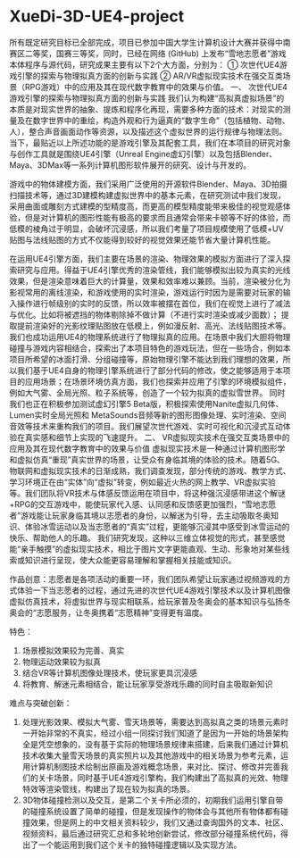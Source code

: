 # XueDi-3D-UE4-project
所有既定研究目标已全部完成，项目已参加中国大学生计算机设计大赛并获得中南赛区二等奖，国赛三等奖，同时，已经在网络 (GitHub) 上发布“雪地志愿者”游戏本体程序与源代码，研究成果主要有以下2个大方面，分别为：
①	次世代UE4游戏引擎的探索与物理拟真方面的创新与实践
②	AR/VR虚拟现实技术在强交互类场景（RPG游戏）中的应用及其在现代数字教育中的效果与价值。
一、	次世代UE4游戏引擎的探索与物理拟真方面的创新与实践
我们认为构建“高拟真虚拟场景”的本质是对现实世界的抽象、提炼和程序化再现，需要多种方面的技术：对现实的测量及在数字世界中的重绘，构造外观和行为逼真的“数字生命”（包括植物、动物、人），整合声音画面动作等资源，以及描述这个虚拟世界的运行规律与物理法则。
当下，最贴近以上所述功能的是游戏引擎及其配套工具，我们在本项目的研究对象与创作工具就是围绕UE4引擎（Unreal Engine虚幻引擎）以及包括Blender、Maya、3DMax等一系列计算机图形软件展开的研究、设计与开发的。

游戏中的物体建模方面，我们采用广泛使用的开源软件Blender、Maya、3D拍摄扫描技术等，通过3D建模构建虚拟世界中的基本元素，在研究测试中我们发现，采用曲面或雕刻方式建模的型精度高，而更高的模型精度能带来极佳的视觉观感体验，但是对计算机的图形性能有极高的要求而且通常会带来卡顿等不好的体验，而低模的棱角过于明显，会破坏沉浸感，所以我们考量了项目规模使用了低模+UV贴图与法线贴图的方式不仅能得到较好的视觉效果还能节省大量计算机性能。

在运用UE4引擎方面，我们主要在场景的渲染、物理效果的模拟方面进行了深入探索研究与应用。得益于UE4引擎优秀的渲染管线，我们能够模拟出较为真实的光线效果，但是渲染意味着巨大的计算量，效果和效率难以兼顾。当前，渲染被分化为影视常用的离线渲染，和游戏使用的实时渲染，游戏运行时因为是需要对玩家的输入操作进行帧级别的实时的反馈，所以效率被摆在首位，我们在视觉上进行了减法与优化。比如将被遮挡的物体剔除掉不做计算（不进行实时渲染或减少面数）； 提取提前渲染好的光影纹理贴图放在低模上，例如漫反射、高光、法线贴图技术等。
我们也成功运用UE4的物理系统进行了物理拟真的应用。在场景中我们大胆将物理碰撞与游戏内容相结合，探索出了本项目特色的游戏玩法，但在一些场合，例如本项目所希望的冰面打滑、分组碰撞等，原始物理引擎不能达到我们理想的效果，所以我们基于UE4自身的物理引擎系统进行了部分代码的修改，使之能够适用于本项目的应用场景；在场景环境仿真方面，我们也探索并应用了引擎的环境模拟组件，例如大气雾、全局光照、粒子系统等，创造了一个较为拟真的虚拟雪世界。
同时我们也正在积极参加测试虚幻引擎5 Beta版，积极探索使用Nanite虚拟几何体、Lumen实时全局光照和 MetaSounds音频等新的图形图像处理、实时渲染、空间音效等技术来重构我们的项目。我们展望次世代游戏、实时可视化和沉浸式互动体验在真实感和细节上实现的飞速提升。
二、	VR虚拟现实技术在强交互类场景中的应用及其在现代数字教育中的效果与价值
虚拟现实技术是一种通过计算机图形学和虚拟仿真“重现”真实世界的场景，让受众有身临其境的体验的技术。随着5G、物联网和虚拟现实技术的日渐成熟，我们调查发现，部分传统的游戏、教学方式、学习环境正在由“实体”向“虚拟”转变，例如最近火热的网上教学、VR虚拟实验等。我们团队将VR技术与体感反馈运用在项目中，将这种强沉浸感带进这个解谜+RPG的交互游戏中，能使玩家代入感、认同感和反馈感更加强烈，“雪地志愿者”游戏能让玩家身临其境以志愿者的身份，以解迷为引导，去主动吸取冬奥知识、体验冰雪运动以及当志愿者的“真实”过程，更能够沉浸其中感受到冰雪运动的快乐、帮助他人的乐趣。
我们研究发现，这种以三维立体视觉的形式，甚至感觉能“亲手触摸”的虚拟现实技术，相比于图片文字更能直观、生动、形象地对某些线索或知识进行呈现，使大众能更容易理解和掌握相关技能或知识。


作品创意：志愿者是各项活动的重要一环，我们团队希望让玩家通过视频游戏的方式体验一下当志愿者的过程，通过先进的次世代UE4游戏引擎技术以及计算机图像虚拟仿真技术，将虚拟世界与现实相联系，给玩家普及冬奥会的基本知识与弘扬冬奥会的“志愿服务，让冬奥携着“志愿精神”变得更有温度。

特色：
1. 场景模拟效果较为完善、真实
2. 物理运动效果较为拟真
3. 结合VR等计算机图像处理技术，使玩家更具沉浸感
4. 将教育、解迷元素相结合，能让玩家享受游戏乐趣的同时自主吸取新知识

难点与突破创新：
1. 处理光影效果、模拟大气雾、雪天场景等，需要达到高拟真之类的场景元素时一开始非常的不真实，经过小组一同探讨我们知道了是因为一开始的场景架构全是凭空想象的，没有基于实际的物理场景规律来搭建，后来我们通过计算机技术收集大量雪天场景的真实照片以及其他游戏中的相关场景为参考元素，运用计算机制图技术绘制出原画及游戏概念场景，来对比、探讨、修改并完善我们的关卡场景，同时基于UE4游戏引擎构，我们构建出了高拟真的光效、物理特效等渲染管线，构建出了现在较为拟真的场景。
2. 3D物体碰撞检测以及交互，是第二个关卡所必须的，初期我们运用引擎自带的碰撞系统设置了简单的碰撞，但是发现操作的物体会与其他所有物体都有碰撞效果，但是网上的中文相关资料较少，我们又通过查询国外的文本、社区、视频资料，最后通过研究汇总和多轮地创新尝试，修改部分碰撞系统代码，得出了一个能运用到我们这个关卡的独特碰撞逻辑以及实现方法。


